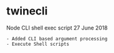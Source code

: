 # twinecli
Node CLI shell exec script
27 June 2018

    - Added CLI based argument processing
    - Execute Shell scripts

